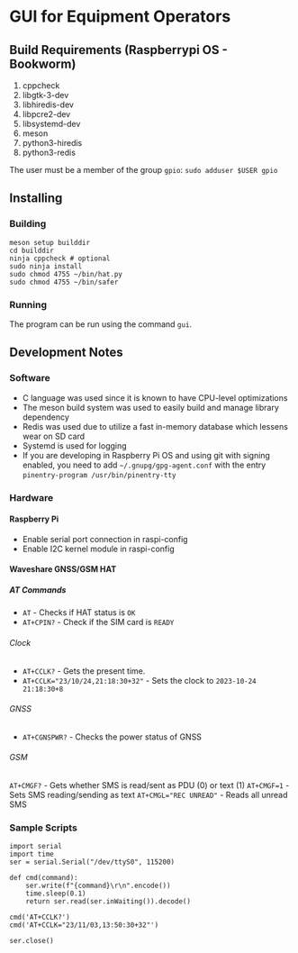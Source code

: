 # GUI for Equipment Operators

## Build Requirements (Raspberrypi OS - Bookworm)

1. cppcheck
2. libgtk-3-dev
3. libhiredis-dev
4. libpcre2-dev
5. libsystemd-dev
6. meson
7. python3-hiredis
8. python3-redis

The user must be a member of the group `gpio`:
`sudo adduser $USER gpio`

## Installing

### Building
```
meson setup builddir
cd builddir
ninja cppcheck # optional
sudo ninja install
sudo chmod 4755 ~/bin/hat.py
sudo chmod 4755 ~/bin/safer
```

### Running

The program can be run using the command `gui`.

## Development Notes

### Software

- C language was used since it is known to have CPU-level optimizations
- The meson build system was used to easily build and manage library dependency
- Redis was used due to utilize a fast in-memory database which lessens wear on SD card
- Systemd is used for logging
- If you are developing in Raspberry Pi OS and using git with signing enabled, you need to add `~/.gnupg/gpg-agent.conf` with the entry `pinentry-program /usr/bin/pinentry-tty`

### Hardware

#### Raspberry Pi

- Enable serial port connection in raspi-config
- Enable I2C kernel module in raspi-config

#### Waveshare GNSS/GSM HAT

##### AT Commands

- `AT` - Checks if HAT status is `OK`
- `AT+CPIN?` - Check if the SIM card is `READY`

###### Clock

- `AT+CCLK?` - Gets the present time.
- `AT+CCLK="23/10/24,21:18:30+32"` - Sets the clock to `2023-10-24 21:18:30+8`

###### GNSS

- `AT+CGNSPWR?` - Checks the power status of GNSS

###### GSM

`AT+CMGF?` - Gets whether SMS is read/sent as PDU (0) or text (1)
`AT+CMGF=1` - Sets SMS reading/sending as text
`AT+CMGL="REC UNREAD"` - Reads all unread SMS

### Sample Scripts

```python3
import serial
import time
ser = serial.Serial("/dev/ttyS0", 115200)

def cmd(command):
    ser.write(f"{command}\r\n".encode())
    time.sleep(0.1)
    return ser.read(ser.inWaiting()).decode()

cmd('AT+CCLK?')
cmd('AT+CCLK="23/11/03,13:50:30+32"')

ser.close()
```
